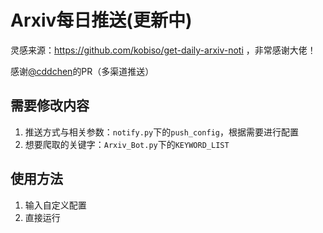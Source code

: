 # Arxiv每日推送(更新中)
灵感来源：https://github.com/kobiso/get-daily-arxiv-noti ，非常感谢大佬！

感谢[@cddchen](https://github.com/cddchen)的PR（多渠道推送）


## 需要修改内容
1. 推送方式与相关参数：`notify.py`下的`push_config`，根据需要进行配置
2. 想要爬取的关键字：`Arxiv_Bot.py`下的`KEYWORD_LIST`

## 使用方法
1. 输入自定义配置
2. 直接运行

